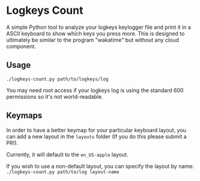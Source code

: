 # Logkeys Count

A simple Python tool to analyze your logkeys keylogger file and print it in a ASCII keyboard to show which keys you press more. This is designed to ultimately be similar to the program "wakatime" but without any cloud component.

## Usage

`./logkeys-count.py path/to/logkeys/log`

You may need root access if your logkeys log is using the standard 600 permissions so it's not world-readable.

## Keymaps

In order to have a better keymap for your particular keyboard layout, you can add a new layout in the `layouts` folder (If you do this please submit a PR!).

Currently, it will default to the `en_US-apple` layout.

If you wish to use a non-default layout, you can specify the layout by name: `./logkeys-count.py path/to/log layout-name`
